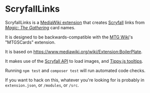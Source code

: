 # ScryfallLinks

ScryfallLinks is a [MediaWiki extension](https://www.mediawiki.org/wiki/Manual:Extensions) that creates [Scryfall](https://scryfall.com/) links from [*Magic: The Gathering*](https://magic.wizards.com/) card names.

It is designed to be backwards-compatible with the [MTG Wiki](https://mtg.gamepedia.com)'s "MTGSCards" extension.

It is based on https://www.mediawiki.org/wiki/Extension:BoilerPlate.

It makes use of the [Scryfall API](https://scryfall.com/docs/api/images) to load images, and [Tippy.js tooltips](https://atomiks.github.io/tippyjs/).

Running `npm test` and `composer test` will run automated code checks.

If you want to hack on this, whatever you're looking for is probably in `extension.json`, or `/modules`, or `/src`.
